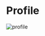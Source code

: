 # Profile
![profile](https://user-images.githubusercontent.com/96099249/150673398-e7597f06-e616-43c8-8b3e-7b33cd9fc962.PNG)
